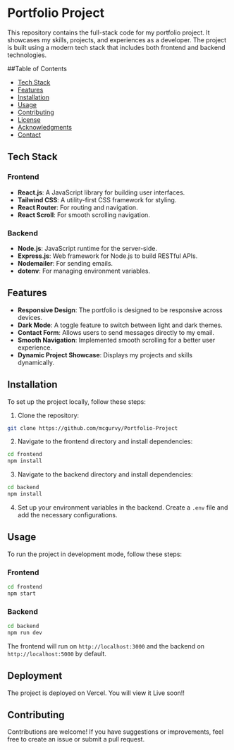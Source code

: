 # Portfolio Project

This repository contains the full-stack code for my portfolio project. It showcases my skills, projects, and experiences as a developer. The project is built using a modern tech stack that includes both frontend and backend technologies.

##Table of Contents

- [Tech Stack](#tech-stack)
- [Features](#features)
- [Installation](#installation)
- [Usage](#usage)
- [Contributing](#contributing)
- [License](#license)
- [Acknowledgments](#acknowledgments)
- [Contact](#contact)

## Tech Stack

### Frontend
- **React.js**: A JavaScript library for building user interfaces.
- **Tailwind CSS**: A utility-first CSS framework for styling.
- **React Router**: For routing and navigation.
- **React Scroll**: For smooth scrolling navigation.

### Backend
- **Node.js**: JavaScript runtime for the server-side.
- **Express.js**: Web framework for Node.js to build RESTful APIs.
- **Nodemailer**: For sending emails.
- **dotenv**: For managing environment variables.

## Features

- **Responsive Design**: The portfolio is designed to be responsive across devices.
- **Dark Mode**: A toggle feature to switch between light and dark themes.
- **Contact Form**: Allows users to send messages directly to my email.
- **Smooth Navigation**: Implemented smooth scrolling for a better user experience.
- **Dynamic Project Showcase**: Displays my projects and skills dynamically.

## Installation

To set up the project locally, follow these steps:

1. Clone the repository:

```bash
git clone https://github.com/mcgurvy/Portfolio-Project
```

2. Navigate to the frontend directory and install dependencies:

```bash
cd frontend
npm install
```

3. Navigate to the backend directory and install dependencies:

```bash
cd backend
npm install
```

4. Set up your environment variables in the backend. Create a `.env` file and add the necessary configurations.

## Usage

To run the project in development mode, follow these steps:

### Frontend

```bash
cd frontend
npm start
```

### Backend

```bash
cd backend
npm run dev
```

The frontend will run on `http://localhost:3000` and the backend on `http://localhost:5000` by default.

## Deployment
The project is deployed on Vercel. You will view it Live soon!!

## Contributing

Contributions are welcome! If you have suggestions or improvements, feel free to create an issue or submit a pull request.

